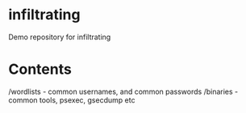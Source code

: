 # infiltrating
Demo repository for infiltrating

# Contents

/wordlists - common usernames, and common passwords
/binaries - common tools, psexec, gsecdump etc
